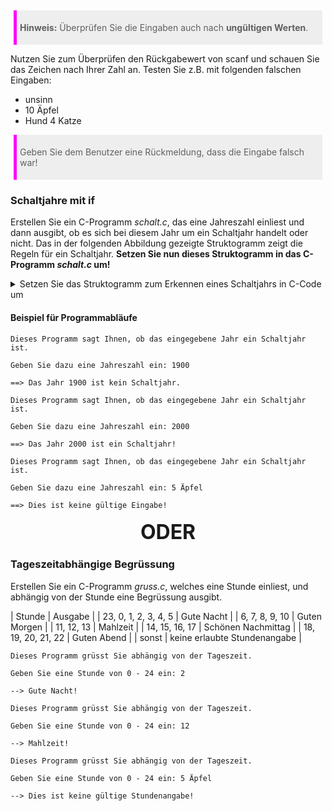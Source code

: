 > **Hinweis:** Überprüfen Sie die Eingaben auch nach **ungültigen Werten**.

Nutzen Sie zum Überprüfen den Rückgabewert von scanf und schauen Sie das Zeichen nach Ihrer Zahl an. Testen Sie z.B. mit folgenden falschen Eingaben:

* unsinn
* 10 Äpfel
* Hund 4 Katze

> Geben Sie dem Benutzer eine Rückmeldung, dass die Eingabe falsch war!

### Schaltjahre mit if

Erstellen Sie ein C-Programm _schalt.c_, das eine Jahreszahl einliest und dann ausgibt, ob es sich bei diesem Jahr um ein Schaltjahr handelt oder nicht. Das in der folgenden Abbildung gezeigte Struktogramm zeigt die Regeln für ein Schaltjahr.
**Setzen Sie nun dieses Struktogramm in das C-Programm _schalt.c_ um!**

<details>
<summary>Setzen Sie das Struktogramm zum Erkennen eines Schaltjahrs in C-Code um</summary>
<svg
   width="209.20935mm"
   height="86.140991mm"
   viewBox="0 0 209.20935 86.140991"
   version="1.1"
   id="svg5"
   inkscape:version="1.1 (c68e22c387, 2021-05-23)"
   sodipodi:docname="schaltjahr.svg"
   xmlns:inkscape="http://www.inkscape.org/namespaces/inkscape"
   xmlns:sodipodi="http://sodipodi.sourceforge.net/DTD/sodipodi-0.dtd"
   xmlns="http://www.w3.org/2000/svg"
   xmlns:svg="http://www.w3.org/2000/svg">
  <sodipodi:namedview
     id="namedview7"
     pagecolor="#ffffff"
     bordercolor="#666666"
     borderopacity="1.0"
     inkscape:pageshadow="2"
     inkscape:pageopacity="0.0"
     inkscape:pagecheckerboard="0"
     inkscape:document-units="pt"
     showgrid="false"
     inkscape:snap-bbox="true"
     inkscape:bbox-nodes="true"
     inkscape:bbox-paths="true"
     inkscape:snap-bbox-edge-midpoints="true"
     inkscape:snap-bbox-midpoints="true"
     inkscape:snap-intersection-paths="true"
     inkscape:object-paths="true"
     inkscape:snap-smooth-nodes="true"
     inkscape:snap-midpoints="true"
     inkscape:snap-object-midpoints="true"
     inkscape:snap-center="true"
     inkscape:snap-text-baseline="true"
     inkscape:snap-page="true"
     inkscape:zoom="0.18351571"
     inkscape:cx="455.00191"
     inkscape:cy="836.44064"
     inkscape:window-width="1536"
     inkscape:window-height="793"
     inkscape:window-x="-8"
     inkscape:window-y="-8"
     inkscape:window-maximized="1"
     inkscape:current-layer="layer1"
     fit-margin-top="0"
     fit-margin-left="0"
     fit-margin-right="0"
     fit-margin-bottom="0" />
  <defs
     id="defs2" />
  <g
     inkscape:label="Ebene 1"
     inkscape:groupmode="layer"
     id="layer1"
     transform="translate(-0.26679949,-36.680912)">
    <rect
       style="fill:none;fill-opacity:1;fill-rule:evenodd;stroke:#000000;stroke-width:0.289956;stroke-opacity:1"
       id="rect31"
       width="208.90742"
       height="16.919559"
       x="0.41179061"
       y="36.82589" />
    <rect
       style="fill:none;fill-opacity:1;fill-rule:evenodd;stroke:#000000;stroke-width:0.289956;stroke-opacity:1"
       id="rect31-4"
       width="208.90742"
       height="16.919559"
       x="0.4117775"
       y="53.745449" />
    <rect
       style="fill:none;fill-opacity:1;fill-rule:evenodd;stroke:#000000;stroke-width:0.251164;stroke-opacity:1"
       id="rect31-4-0"
       width="156.88547"
       height="16.919556"
       x="0.4117775"
       y="70.665009" />
    <text
       xml:space="preserve"
       style="font-style:normal;font-weight:normal;font-size:10.5833px;line-height:1.55;font-family:sans-serif;fill:#000000;fill-opacity:1;stroke:none;stroke-width:0.264583"
       x="15.498786"
       y="38.566746"
       id="text8357"><tspan
         sodipodi:role="line"
         id="tspan8355"
         style="stroke-width:0.264583"
         x="15.498786"
         y="38.566746" /></text>
    <text
       xml:space="preserve"
       style="font-style:normal;font-weight:normal;font-size:4.58611px;line-height:1.25;font-family:sans-serif;fill:#000000;fill-opacity:1;stroke:none;stroke-width:0.341518"
       x="6.0316448"
       y="39.517502"
       id="text20253"
       transform="scale(0.84482342,1.1836793)"><tspan
         sodipodi:role="line"
         id="tspan20251"
         style="font-size:4.58611px;stroke-width:0.341518"
         x="6.0316448"
         y="39.517502">Jahr einlesen (in Variable jahr)</tspan></text>
    <text
       xml:space="preserve"
       style="font-style:normal;font-weight:normal;font-size:4.58611px;line-height:1.25;font-family:sans-serif;fill:#000000;fill-opacity:1;stroke:none;stroke-width:0.341518"
       x="19.825502"
       y="97.454521"
       id="text20253-3"
       transform="scale(0.84482342,1.1836793)"><tspan
         sodipodi:role="line"
         id="tspan20251-8"
         style="font-size:4.58611px;stroke-width:0.341518"
         x="19.825502"
         y="97.454521">Schaltjahr</tspan></text>
    <text
       xml:space="preserve"
       style="font-style:normal;font-weight:normal;font-size:4.58611px;line-height:1.25;font-family:sans-serif;fill:#000000;fill-opacity:1;stroke:none;stroke-width:0.341518"
       x="76.185562"
       y="97.454514"
       id="text20253-3-2"
       transform="scale(0.84482342,1.1836793)"><tspan
         sodipodi:role="line"
         id="tspan20251-8-9"
         style="font-size:4.58611px;stroke-width:0.341518"
         x="76.185562"
         y="97.454514">kein Schaltjahr</tspan></text>
    <text
       xml:space="preserve"
       style="font-style:normal;font-weight:normal;font-size:4.58611px;line-height:1.25;font-family:sans-serif;fill:#000000;fill-opacity:1;stroke:none;stroke-width:0.341518"
       x="137.92456"
       y="90.196419"
       id="text20253-3-2-3"
       transform="scale(0.84482342,1.1836793)"><tspan
         sodipodi:role="line"
         id="tspan20251-8-9-2"
         style="font-size:4.58611px;stroke-width:0.341518"
         x="137.92456"
         y="90.196419">kein Schaltjahr</tspan></text>
    <text
       xml:space="preserve"
       style="font-style:normal;font-weight:normal;font-size:4.58611px;line-height:1.25;font-family:sans-serif;fill:#000000;fill-opacity:1;stroke:none;stroke-width:0.341518"
       x="199.66356"
       y="82.930046"
       id="text20253-3-2-33"
       transform="scale(0.84482342,1.1836793)"><tspan
         sodipodi:role="line"
         id="tspan20251-8-9-24"
         style="font-size:4.58611px;stroke-width:0.341518"
         x="199.66356"
         y="82.930046">kein Schaltjahr</tspan></text>
    <text
       xml:space="preserve"
       style="font-style:normal;font-weight:normal;font-size:4.58611px;line-height:1.25;font-family:sans-serif;fill:#000000;fill-opacity:1;stroke:none;stroke-width:0.341518"
       x="7.3794389"
       y="53.969898"
       id="text20253-5"
       transform="scale(0.84482342,1.1836793)"><tspan
         sodipodi:role="line"
         id="tspan20251-7"
         style="font-size:4.58611px;stroke-width:0.341518"
         x="7.3794389"
         y="53.969898"> ja</tspan></text>
    <text
       xml:space="preserve"
       style="font-style:normal;font-weight:normal;font-size:4.58611px;line-height:1.25;font-family:sans-serif;fill:#000000;fill-opacity:1;stroke:none;stroke-width:0.341518"
       x="7.4631872"
       y="68.86544"
       id="text20253-5-4"
       transform="scale(0.84482342,1.1836793)"><tspan
         sodipodi:role="line"
         id="tspan20251-7-0"
         style="font-size:4.58611px;stroke-width:0.341518"
         x="7.4631872"
         y="68.86544"> ja</tspan></text>
    <text
       xml:space="preserve"
       style="font-style:normal;font-weight:normal;font-size:4.58611px;line-height:1.25;font-family:sans-serif;fill:#000000;fill-opacity:1;stroke:none;stroke-width:0.341518"
       x="7.4631877"
       y="84.090714"
       id="text20253-5-8"
       transform="scale(0.84482342,1.1836793)"><tspan
         sodipodi:role="line"
         id="tspan20251-7-5"
         style="font-size:4.58611px;stroke-width:0.341518"
         x="7.4631877"
         y="84.090714"> ja</tspan></text>
    <text
       xml:space="preserve"
       style="font-style:normal;font-weight:normal;font-size:4.58611px;line-height:1.25;font-family:sans-serif;fill:#000000;fill-opacity:1;stroke:none;stroke-width:0.341518"
       x="228.89021"
       y="55.771706"
       id="text20253-5-8-2"
       transform="scale(0.84482342,1.1836793)"><tspan
         sodipodi:role="line"
         id="tspan20251-7-5-7"
         style="font-size:4.58611px;stroke-width:0.341518"
         x="228.89021"
         y="55.771706"> nein</tspan></text>
    <text
       xml:space="preserve"
       style="font-style:normal;font-weight:normal;font-size:4.58611px;line-height:1.25;font-family:sans-serif;fill:#000000;fill-opacity:1;stroke:none;stroke-width:0.341518"
       x="166.66136"
       y="70.223457"
       id="text20253-5-8-2-0"
       transform="scale(0.84482342,1.1836793)"><tspan
         sodipodi:role="line"
         id="tspan20251-7-5-7-3"
         style="font-size:4.58611px;stroke-width:0.341518"
         x="166.66136"
         y="70.223457"> nein</tspan></text>
    <text
       xml:space="preserve"
       style="font-style:normal;font-weight:normal;font-size:4.58611px;line-height:1.25;font-family:sans-serif;fill:#000000;fill-opacity:1;stroke:none;stroke-width:0.341518"
       x="105.43829"
       y="84.382965"
       id="text20253-5-8-2-7"
       transform="scale(0.84482342,1.1836793)"><tspan
         sodipodi:role="line"
         id="tspan20251-7-5-7-5"
         style="font-size:4.58611px;stroke-width:0.341518"
         x="105.43829"
         y="84.382965"> nein</tspan></text>
    <text
       xml:space="preserve"
       style="font-style:normal;font-weight:normal;font-size:4.58611px;line-height:1.25;font-family:sans-serif;fill:#000000;fill-opacity:1;stroke:none;stroke-width:0.341518"
       x="162.39459"
       y="52.422142"
       id="text20253-4"
       transform="scale(0.84482342,1.1836793)"><tspan
         sodipodi:role="line"
         id="tspan20251-9"
         style="font-size:4.58611px;stroke-width:0.341518"
         x="162.39459"
         y="52.422142">jahr % 4 == 0</tspan></text>
    <text
       xml:space="preserve"
       style="font-style:normal;font-weight:normal;font-size:4.58611px;line-height:1.25;font-family:sans-serif;fill:#000000;fill-opacity:1;stroke:none;stroke-width:0.341518"
       x="99.733696"
       y="67.647415"
       id="text20253-4-5"
       transform="scale(0.84482342,1.1836793)"><tspan
         sodipodi:role="line"
         id="tspan20251-9-7"
         style="font-size:4.58611px;stroke-width:0.341518"
         x="99.733696"
         y="67.647415">jahr % 100 == 0</tspan></text>
    <text
       xml:space="preserve"
       style="font-style:normal;font-weight:normal;font-size:4.58611px;line-height:1.25;font-family:sans-serif;fill:#000000;fill-opacity:1;stroke:none;stroke-width:0.341518"
       x="43.328632"
       y="82.647751"
       id="text20253-4-5-8"
       transform="scale(0.84482342,1.1836793)"><tspan
         sodipodi:role="line"
         id="tspan20251-9-7-0"
         style="font-size:4.58611px;stroke-width:0.341518"
         x="43.328632"
         y="82.647751">jahr % 400 == 0</tspan></text>
    <rect
       style="fill:none;stroke:#000000;stroke-width:0.171859;stroke-opacity:1"
       id="rect23205-0"
       width="104.63652"
       height="16.951838"
       x="0.35308993"
       y="87.854912" />
    <rect
       style="fill:none;stroke:#000000;stroke-width:0.212925;stroke-opacity:1"
       id="rect23205-0-2"
       width="52.259537"
       height="52.100918"
       x="157.11015"
       y="70.614517" />
    <rect
       style="fill:none;stroke:#000000;stroke-width:0.174426;stroke-opacity:1"
       id="rect23205-0-2-3"
       width="52.298035"
       height="34.937325"
       x="104.93235"
       y="87.797363" />
    <rect
       style="fill:none;stroke:#000000;stroke-width:0.124577;stroke-opacity:1"
       id="rect23205-0-2-2"
       width="52.347885"
       height="17.804647"
       x="52.748871"
       y="104.95496" />
    <rect
       style="fill:none;stroke:#000000;stroke-width:0.124403;stroke-opacity:1"
       id="rect23205-0-2-7"
       width="52.608925"
       height="17.804821"
       x="0.32936186"
       y="104.95488" />
    <path
       style="fill:none;stroke:#000000;stroke-width:0.264583px;stroke-linecap:butt;stroke-linejoin:miter;stroke-opacity:1"
       d="M 0.41177749,53.745449 157.16064,70.665008 209.3192,53.745449"
       id="path23597" />
    <path
       style="fill:none;stroke:#000000;stroke-width:0.264583px;stroke-linecap:butt;stroke-linejoin:miter;stroke-opacity:1"
       d="M 0.4117775,70.665009 105.01443,87.854765 157.16064,70.665008"
       id="path23734"
       sodipodi:nodetypes="ccc" />
    <path
       style="fill:none;stroke:#000000;stroke-width:0.264583px;stroke-linecap:butt;stroke-linejoin:miter;stroke-opacity:1"
       d="M 0.41177749,87.584562 52.869536,105.02381 104.98975,87.854765"
       id="path24008" />
  </g>
</svg>
</details>

#### Beispiel für Programmabläufe

```
Dieses Programm sagt Ihnen, ob das eingegebene Jahr ein Schaltjahr ist.

Geben Sie dazu eine Jahreszahl ein: 1900

==> Das Jahr 1900 ist kein Schaltjahr.
```

```
Dieses Programm sagt Ihnen, ob das eingegebene Jahr ein Schaltjahr ist.

Geben Sie dazu eine Jahreszahl ein: 2000

==> Das Jahr 2000 ist ein Schaltjahr!
```

```
Dieses Programm sagt Ihnen, ob das eingegebene Jahr ein Schaltjahr ist.

Geben Sie dazu eine Jahreszahl ein: 5 Äpfel

==> Dies ist keine gültige Eingabe!
```

<div class="or">ODER</div>

### Tageszeitabhängige Begrüssung

Erstellen Sie ein C-Programm _gruss.c_, welches eine Stunde einliest, und abhängig von der Stunde eine Begrüssung ausgibt.

| Stunde | Ausgabe |
| 23, 0, 1, 2, 3, 4, 5 | Gute Nacht |
| 6, 7, 8, 9, 10 | Guten Morgen |
| 11, 12, 13 | Mahlzeit |
| 14, 15, 16, 17 | Schönen Nachmittag |
| 18, 19, 20, 21, 22 | Guten Abend |
| sonst | keine erlaubte Stundenangabe |

```
Dieses Programm grüsst Sie abhängig von der Tageszeit.

Geben Sie eine Stunde von 0 - 24 ein: 2

--> Gute Nacht!
```

```
Dieses Programm grüsst Sie abhängig von der Tageszeit.

Geben Sie eine Stunde von 0 - 24 ein: 12

--> Mahlzeit!
```

```
Dieses Programm grüsst Sie abhängig von der Tageszeit.

Geben Sie eine Stunde von 0 - 24 ein: 5 Äpfel

--> Dies ist keine gültige Stundenangabe!
```

<style>
.or {
    text-align:center;
    margin:1rem;
    font-size:2rem;
    font-weight: bold;
}

blockquote, .blockquote {
    background:#EEE;
    padding:5px;
    margin: 5px;
    border-left: 5px solid magenta;
}

code.hljs {
    background: #EEE;
}
</style>
